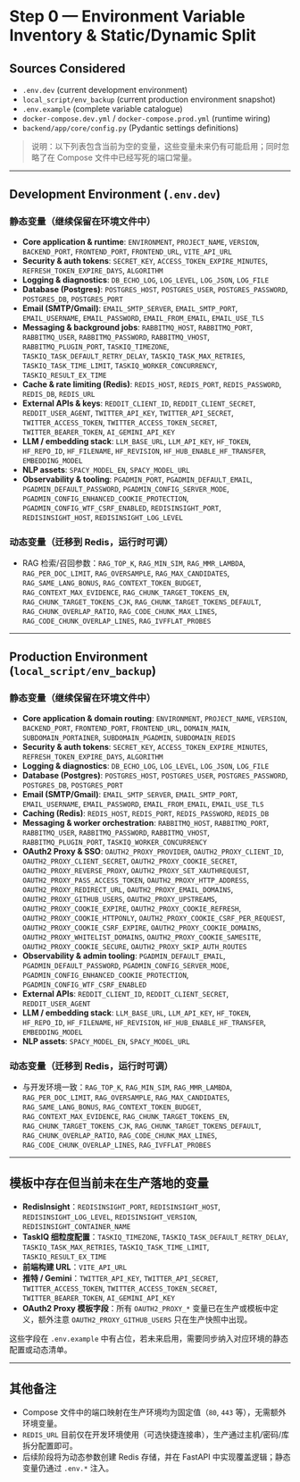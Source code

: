 # Step 0 — Environment Variable Inventory & Static/Dynamic Split

## Sources Considered
- `.env.dev` (current development environment)
- `local_script/env_backup` (current production environment snapshot)
- `.env.example` (complete variable catalogue)
- `docker-compose.dev.yml` / `docker-compose.prod.yml` (runtime wiring)
- `backend/app/core/config.py` (Pydantic settings definitions)

> 说明：以下列表包含当前为空的变量，这些变量未来仍有可能启用；同时忽略了在 Compose 文件中已经写死的端口常量。

---

## Development Environment (`.env.dev`)

### 静态变量（继续保留在环境文件中）
- **Core application & runtime**: `ENVIRONMENT`, `PROJECT_NAME`, `VERSION`, `BACKEND_PORT`, `FRONTEND_PORT`, `FRONTEND_URL`, `VITE_API_URL`
- **Security & auth tokens**: `SECRET_KEY`, `ACCESS_TOKEN_EXPIRE_MINUTES`, `REFRESH_TOKEN_EXPIRE_DAYS`, `ALGORITHM`
- **Logging & diagnostics**: `DB_ECHO_LOG`, `LOG_LEVEL`, `LOG_JSON`, `LOG_FILE`
- **Database (Postgres)**: `POSTGRES_HOST`, `POSTGRES_USER`, `POSTGRES_PASSWORD`, `POSTGRES_DB`, `POSTGRES_PORT`
- **Email (SMTP/Gmail)**: `EMAIL_SMTP_SERVER`, `EMAIL_SMTP_PORT`, `EMAIL_USERNAME`, `EMAIL_PASSWORD`, `EMAIL_FROM_EMAIL`, `EMAIL_USE_TLS`
- **Messaging & background jobs**: `RABBITMQ_HOST`, `RABBITMQ_PORT`, `RABBITMQ_USER`, `RABBITMQ_PASSWORD`, `RABBITMQ_VHOST`, `RABBITMQ_PLUGIN_PORT`, `TASKIQ_TIMEZONE`, `TASKIQ_TASK_DEFAULT_RETRY_DELAY`, `TASKIQ_TASK_MAX_RETRIES`, `TASKIQ_TASK_TIME_LIMIT`, `TASKIQ_WORKER_CONCURRENCY`, `TASKIQ_RESULT_EX_TIME`
- **Cache & rate limiting (Redis)**: `REDIS_HOST`, `REDIS_PORT`, `REDIS_PASSWORD`, `REDIS_DB`, `REDIS_URL`
- **External APIs & keys**: `REDDIT_CLIENT_ID`, `REDDIT_CLIENT_SECRET`, `REDDIT_USER_AGENT`, `TWITTER_API_KEY`, `TWITTER_API_SECRET`, `TWITTER_ACCESS_TOKEN`, `TWITTER_ACCESS_TOKEN_SECRET`, `TWITTER_BEARER_TOKEN`, `AI_GEMINI_API_KEY`
- **LLM / embedding stack**: `LLM_BASE_URL`, `LLM_API_KEY`, `HF_TOKEN`, `HF_REPO_ID`, `HF_FILENAME`, `HF_REVISION`, `HF_HUB_ENABLE_HF_TRANSFER`, `EMBEDDING_MODEL`
- **NLP assets**: `SPACY_MODEL_EN`, `SPACY_MODEL_URL`
- **Observability & tooling**: `PGADMIN_PORT`, `PGADMIN_DEFAULT_EMAIL`, `PGADMIN_DEFAULT_PASSWORD`, `PGADMIN_CONFIG_SERVER_MODE`, `PGADMIN_CONFIG_ENHANCED_COOKIE_PROTECTION`, `PGADMIN_CONFIG_WTF_CSRF_ENABLED`, `REDISINSIGHT_PORT`, `REDISINSIGHT_HOST`, `REDISINSIGHT_LOG_LEVEL`

### 动态变量（迁移到 Redis，运行时可调）
- RAG 检索/召回参数：`RAG_TOP_K`, `RAG_MIN_SIM`, `RAG_MMR_LAMBDA`, `RAG_PER_DOC_LIMIT`, `RAG_OVERSAMPLE`, `RAG_MAX_CANDIDATES`, `RAG_SAME_LANG_BONUS`, `RAG_CONTEXT_TOKEN_BUDGET`, `RAG_CONTEXT_MAX_EVIDENCE`, `RAG_CHUNK_TARGET_TOKENS_EN`, `RAG_CHUNK_TARGET_TOKENS_CJK`, `RAG_CHUNK_TARGET_TOKENS_DEFAULT`, `RAG_CHUNK_OVERLAP_RATIO`, `RAG_CODE_CHUNK_MAX_LINES`, `RAG_CODE_CHUNK_OVERLAP_LINES`, `RAG_IVFFLAT_PROBES`

---

## Production Environment (`local_script/env_backup`)

### 静态变量（继续保留在环境文件中）
- **Core application & domain routing**: `ENVIRONMENT`, `PROJECT_NAME`, `VERSION`, `BACKEND_PORT`, `FRONTEND_PORT`, `FRONTEND_URL`, `DOMAIN_MAIN`, `SUBDOMAIN_PORTAINER`, `SUBDOMAIN_PGADMIN`, `SUBDOMAIN_REDIS`
- **Security & auth tokens**: `SECRET_KEY`, `ACCESS_TOKEN_EXPIRE_MINUTES`, `REFRESH_TOKEN_EXPIRE_DAYS`, `ALGORITHM`
- **Logging & diagnostics**: `DB_ECHO_LOG`, `LOG_LEVEL`, `LOG_JSON`, `LOG_FILE`
- **Database (Postgres)**: `POSTGRES_HOST`, `POSTGRES_USER`, `POSTGRES_PASSWORD`, `POSTGRES_DB`, `POSTGRES_PORT`
- **Email (SMTP/Gmail)**: `EMAIL_SMTP_SERVER`, `EMAIL_SMTP_PORT`, `EMAIL_USERNAME`, `EMAIL_PASSWORD`, `EMAIL_FROM_EMAIL`, `EMAIL_USE_TLS`
- **Caching (Redis)**: `REDIS_HOST`, `REDIS_PORT`, `REDIS_PASSWORD`, `REDIS_DB`
- **Messaging & worker orchestration**: `RABBITMQ_HOST`, `RABBITMQ_PORT`, `RABBITMQ_USER`, `RABBITMQ_PASSWORD`, `RABBITMQ_VHOST`, `RABBITMQ_PLUGIN_PORT`, `TASKIQ_WORKER_CONCURRENCY`
- **OAuth2 Proxy & SSO**: `OAUTH2_PROXY_PROVIDER`, `OAUTH2_PROXY_CLIENT_ID`, `OAUTH2_PROXY_CLIENT_SECRET`, `OAUTH2_PROXY_COOKIE_SECRET`, `OAUTH2_PROXY_REVERSE_PROXY`, `OAUTH2_PROXY_SET_XAUTHREQUEST`, `OAUTH2_PROXY_PASS_ACCESS_TOKEN`, `OAUTH2_PROXY_HTTP_ADDRESS`, `OAUTH2_PROXY_REDIRECT_URL`, `OAUTH2_PROXY_EMAIL_DOMAINS`, `OAUTH2_PROXY_GITHUB_USERS`, `OAUTH2_PROXY_UPSTREAMS`, `OAUTH2_PROXY_COOKIE_EXPIRE`, `OAUTH2_PROXY_COOKIE_REFRESH`, `OAUTH2_PROXY_COOKIE_HTTPONLY`, `OAUTH2_PROXY_COOKIE_CSRF_PER_REQUEST`, `OAUTH2_PROXY_COOKIE_CSRF_EXPIRE`, `OAUTH2_PROXY_COOKIE_DOMAINS`, `OAUTH2_PROXY_WHITELIST_DOMAINS`, `OAUTH2_PROXY_COOKIE_SAMESITE`, `OAUTH2_PROXY_COOKIE_SECURE`, `OAUTH2_PROXY_SKIP_AUTH_ROUTES`
- **Observability & admin tooling**: `PGADMIN_DEFAULT_EMAIL`, `PGADMIN_DEFAULT_PASSWORD`, `PGADMIN_CONFIG_SERVER_MODE`, `PGADMIN_CONFIG_ENHANCED_COOKIE_PROTECTION`, `PGADMIN_CONFIG_WTF_CSRF_ENABLED`
- **External APIs**: `REDDIT_CLIENT_ID`, `REDDIT_CLIENT_SECRET`, `REDDIT_USER_AGENT`
- **LLM / embedding stack**: `LLM_BASE_URL`, `LLM_API_KEY`, `HF_TOKEN`, `HF_REPO_ID`, `HF_FILENAME`, `HF_REVISION`, `HF_HUB_ENABLE_HF_TRANSFER`, `EMBEDDING_MODEL`
- **NLP assets**: `SPACY_MODEL_EN`, `SPACY_MODEL_URL`

### 动态变量（迁移到 Redis，运行时可调）
- 与开发环境一致：`RAG_TOP_K`, `RAG_MIN_SIM`, `RAG_MMR_LAMBDA`, `RAG_PER_DOC_LIMIT`, `RAG_OVERSAMPLE`, `RAG_MAX_CANDIDATES`, `RAG_SAME_LANG_BONUS`, `RAG_CONTEXT_TOKEN_BUDGET`, `RAG_CONTEXT_MAX_EVIDENCE`, `RAG_CHUNK_TARGET_TOKENS_EN`, `RAG_CHUNK_TARGET_TOKENS_CJK`, `RAG_CHUNK_TARGET_TOKENS_DEFAULT`, `RAG_CHUNK_OVERLAP_RATIO`, `RAG_CODE_CHUNK_MAX_LINES`, `RAG_CODE_CHUNK_OVERLAP_LINES`, `RAG_IVFFLAT_PROBES`

---

## 模板中存在但当前未在生产落地的变量
- **RedisInsight**：`REDISINSIGHT_PORT`, `REDISINSIGHT_HOST`, `REDISINSIGHT_LOG_LEVEL`, `REDISINSIGHT_VERSION`, `REDISINSIGHT_CONTAINER_NAME`
- **TaskIQ 细粒度配置**：`TASKIQ_TIMEZONE`, `TASKIQ_TASK_DEFAULT_RETRY_DELAY`, `TASKIQ_TASK_MAX_RETRIES`, `TASKIQ_TASK_TIME_LIMIT`, `TASKIQ_RESULT_EX_TIME`
- **前端构建 URL**：`VITE_API_URL`
- **推特 / Gemini**：`TWITTER_API_KEY`, `TWITTER_API_SECRET`, `TWITTER_ACCESS_TOKEN`, `TWITTER_ACCESS_TOKEN_SECRET`, `TWITTER_BEARER_TOKEN`, `AI_GEMINI_API_KEY`
- **OAuth2 Proxy 模板字段**：所有 `OAUTH2_PROXY_*` 变量已在生产或模板中定义，额外注意 `OAUTH2_PROXY_GITHUB_USERS` 只在生产快照中出现。

这些字段在 `.env.example` 中有占位，若未来启用，需要同步纳入对应环境的静态配置或动态清单。

---

## 其他备注
- Compose 文件中的端口映射在生产环境均为固定值（`80`, `443` 等），无需额外环境变量。
- `REDIS_URL` 目前仅在开发环境使用（可选快捷连接串），生产通过主机/密码/库拆分配置即可。
- 后续阶段将为动态参数创建 Redis 存储，并在 FastAPI 中实现覆盖逻辑；静态变量仍通过 `.env.*` 注入。
